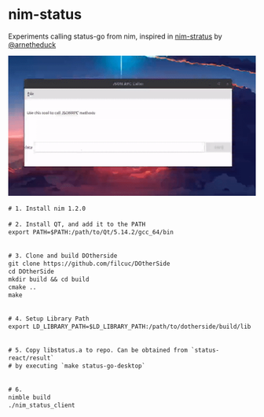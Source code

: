 # nim-status

Experiments calling status-go from nim, inspired in [nim-stratus](https://github.com/status-im/nim-stratus) by [@arnetheduck](https://github.com/arnetheduck)


![Image](screenRec.gif)

```
# 1. Install nim 1.2.0

# 2. Install QT, and add it to the PATH
export PATH=$PATH:/path/to/Qt/5.14.2/gcc_64/bin


# 3. Clone and build DOtherside
git clone https://github.com/filcuc/DOtherSide
cd DOtherSide
mkdir build && cd build
cmake ..
make


# 4. Setup Library Path
export LD_LIBRARY_PATH=$LD_LIBRARY_PATH:/path/to/dotherside/build/lib


# 5. Copy libstatus.a to repo. Can be obtained from `status-react/result`
# by executing `make status-go-desktop`


# 6. 
nimble build
./nim_status_client
```
